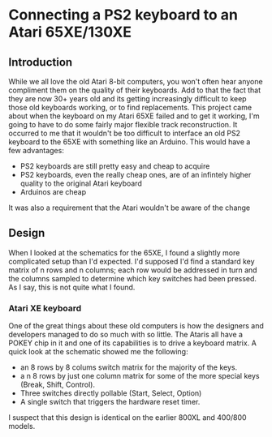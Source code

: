 # Connecting a PS2 keyboard to an Atari 65XE/130XE

## Introduction
While we all love the old Atari 8-bit computers, you won't often hear anyone compliment them on the quality of their keyboards. Add to that the fact that they are now 30+ years old and its getting increasingly difficult to keep those old keyboards working, or to find replacements. This project came about when the keyboard on my Atari 65XE failed and to get it working, I'm going to have to do some fairly major flexible track reconstruction. It occurred to me that it wouldn't be too difficult to interface an old PS2 keyboard to the 65XE with something like an Arduino. This would have a few advantages:

- PS2 keyboards are still pretty easy and cheap to acquire
 - PS2 keyboards, even the really cheap ones, are of an infintely higher quality to the original Atari keyboard
 - Arduinos are cheap

It was also a requirement that the Atari wouldn't be aware of the change

## Design
When I looked at the schematics for the 65XE, I found a slightly more complicated setup than I'd expected. I'd supposed I'd find a standard key matrix of n rows and n columns; each row would be addressed in turn and the columns sampled to determine which key switches had been pressed. As I say, this is not quite what I found.

### Atari XE keyboard
One of the great things about these old computers is how the designers and developers managed to do so much with so little. The Ataris all have a POKEY chip in it and one of its capabilities is to drive a keyboard matrix. A quick look at the schematic showed me the following:

 - an 8 rows by 8 colums switch matrix for the majority of the keys.
 - a n 8 rows by just one column matrix for some of the more special keys (Break, Shift, Control).
 - Three switches directly pollable (Start, Select, Option)
 - A single switch that triggers the hardware reset timer.
 
I suspect that this design is identical on the earlier 800XL and 400/800 models.